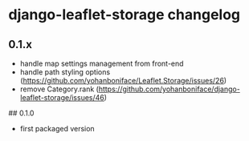 # django-leaflet-storage changelog

## 0.1.x

- handle map settings management from front-end
- handle path styling options (https://github.com/yohanboniface/Leaflet.Storage/issues/26)
- remove Category.rank (https://github.com/yohanboniface/django-leaflet-storage/issues/46)

## 0.1.0

- first packaged version
